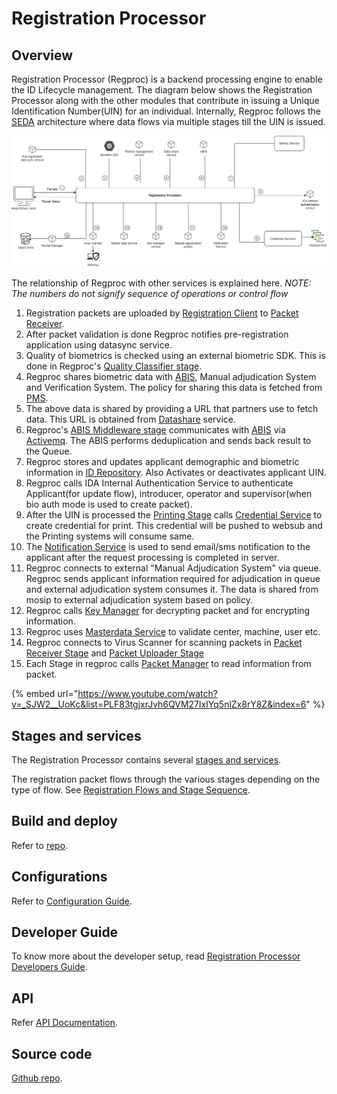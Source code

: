 # Registration Processor

## Overview
Registration Processor (Regproc) is a backend processing engine to enable the ID Lifecycle management. The diagram below shows the Registration Processor along with the other modules that contribute in issuing a Unique Identification Number(UIN) for an individual. Internally, Regproc follows the [SEDA](https://en.wikipedia.org/wiki/Staged_event-driven_architecture) architecture where data flows via multiple stages till the UIN is issued.

![](_images/reg-proc.png)

The relationship of Regproc with other services is explained here. _NOTE: The numbers do not signify sequence of operations or control flow_

1. Registration packets are uploaded by [Registration Client](registration-client.md) to [Packet Receiver](https://github.com/mosip/registration/tree/release-1.2.0/registration-processor/init/registration-processor-packet-receiver-stage).
2. After packet validation is done Regproc notifies pre-registration application using datasync service.
3. Quality of biometrics is checked using an external biometric SDK. This is done in Regproc's [Quality Classifier stage](https://github.com/mosip/registration/blob/release-1.2.0/registration-processor/pre-processor/registration-processor-quality-classifier-stage/README.md).
4. Regproc shares biometric data with [ABIS](abis.md), Manual adjudication System and Verification System. The policy for sharing this data is fetched from [PMS](partner-management-services.md).
5. The above data is shared by providing a URL that partners use to fetch data.  This URL is obtained from [Datashare](datashare.md) service.
6. Regproc's [ABIS Middleware stage](https://github.com/mosip/registration/tree/release-1.2.0/registration-processor/core-processor/registration-processor-abis-middleware-stage) communicates with [ABIS](abis.md) via [Activemq](https://activemq.apache.org/). The ABIS performs deduplication and sends back result to the Queue.
7. Regproc stores and updates applicant demographic and biometric information in [ID Repository](https://docs.mosip.io/1.2.0/modules/id-repository). Also Activates or deactivates applicant UIN.
8. Regproc calls IDA Internal Authentication Service to authenticate Applicant(for update flow), introducer, operator and supervisor(when bio auth mode is used to create packet).
9. After the UIN is processed the [Printing Stage](https://github.com/mosip/registration/tree/release-1.2.0/registration-processor/post-processor/registration-processor-printing-stage)  calls [Credential Service](https://github.com/mosip/id-repository/tree/release-1.2.0/id-repository/credential-service) to create credential for print. This credential will be pushed to websub and the Printing systems will consume same.
10. The [Notification Service](https://github.com/mosip/registration/tree/release-1.2.0/registration-processor/registration-processor-notification-service) is used to send email/sms notification to the  applicant after the request processing is completed in server.
11. Regproc connects to external "Manual Adjudication System" via queue. Regproc sends applicant information required for adjudication in queue and external adjudication system consumes it. The data is shared from mosip to external adjudication system based on policy.
12. Regproc calls [Key Manager](https://docs.mosip.io/1.2.0/modules/keymanager) for decrypting packet and for encrypting information.
13. Regproc uses [Masterdata Service](https://docs.mosip.io/1.2.0/deployment/masterdata-guide) to validate center, machine, user etc.
14. Regproc connects to Virus Scanner for scanning packets in [Packet Receiver Stage](https://github.com/mosip/registration/tree/release-1.2.0/registration-processor/init/registration-processor-packet-receiver-stage) and [Packet Uploader Stage](https://github.com/mosip/registration/tree/release-1.2.0/registration-processor/pre-processor/registration-processor-packet-uploader-stage)
15. Each Stage in regproc calls [Packet Manager](https://docs.mosip.io/1.2.0/modules/packet-manager) to read information from packet.


{% embed url="https://www.youtube.com/watch?v=_SJW2__UoKc&list=PLF83tgjxrJvh6QVM27lxIYq5nlZx8rY8Z&index=6" %}

## Stages and services
The Registration Processor contains several [stages and services](https://github.com/mosip/registration/tree/release-1.2.0#registration-stages-and-pipeline). 

The registration packet flows through the various stages depending on the type of flow. See [Registration Flows and Stage Sequence](https://github.com/mosip/registration/blob/release-1.2.0/docs/flows.md).

## Build and deploy
Refer to [repo](https://github.com/mosip/registration/tree/release-1.2.0).

## Configurations
Refer to [Configuration Guide](https://github.com/mosip/registration/blob/release-1.2.0/docs/configuration.md).

## Developer Guide
To know more about the developer setup, read [Registration Processor Developers Guide](https://docs.mosip.io/1.2.0/modules/registration-processor/registration-processor-developers-guide).

## API
Refer [API Documentation](https://mosip.github.io/documentation/release-1.2.0/release-1.2.0.html).

## Source code 
[Github repo](https://github.com/mosip/registration/tree/release-1.2.0).
